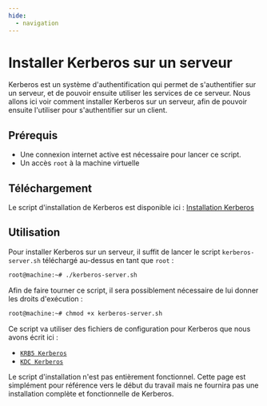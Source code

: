 ```yaml
---
hide:
  - navigation
---
```

# Installer Kerberos sur un serveur

Kerberos est un système d'authentification qui permet de s'authentifier sur un serveur, et de pouvoir ensuite utiliser les services de ce serveur.
Nous allons ici voir comment installer Kerberos sur un serveur, afin de pouvoir ensuite l'utiliser pour s'authentifier sur un client.

## Prérequis

- Une connexion internet active est nécessaire pour lancer ce script.
- Un accès `root` à la machine virtuelle

## Téléchargement

Le script d'installation de Kerberos est disponible ici : [Installation Kerberos](https://raw.githubusercontent.com/AngarosGamer/SAE4/main/kerberos/kerberos-server.sh)

## Utilisation

Pour installer Kerberos sur un serveur, il suffit de lancer le script `kerberos-server.sh` téléchargé au-dessus en tant que `root` :

```bash
root@machine:~# ./kerberos-server.sh
```

Afin de faire tourner ce script, il sera possiblement nécessaire de lui donner les droits d'exécution :

```bash
root@machine:~# chmod +x kerberos-server.sh
```

Ce script va utiliser des fichiers de configuration pour Kerberos que nous avons écrit ici :

- [`KRB5 Kerberos`](https://raw.githubusercontent.com/AngarosGamer/SAE4/main/kerberos/krb5.conf)
- [`KDC Kerberos`](https://raw.githubusercontent.com/AngarosGamer/SAE4/main/kerberos/kdc.conf)

Le script d'installation n'est pas entièrement fonctionnel. Cette page est simplément pour référence vers le début du travail mais ne fournira pas une installation complète et fonctionnelle de Kerberos.
